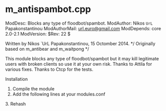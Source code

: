 m_antispambot.cpp
=======

ModDesc: Blocks any type of floodbot/spambot. 
ModAuthor: Nikos `UrL` Papakonstantinou
ModAuthorMail: url.euro@gmail.com 
ModDepends: core 2.0-2.1 
ModVersion: $Rev: 22 $ 

Written by Nikos `UrL Papakonstantinou, 15 Octomber 2014. */
Originally based on m_antibear and m_waitpong */


This module blocks any type of floodbot/spambot but it may kill 
legitimate users with broken clients so use it at your own risk.
Thanks to Attila for various fixes.
Thanks to Ctcp for the tests.



Installation
1. Compile the module 
2. Add the following lines at your modules.conf 
<module name="m_antispambot.so">
<AntiSpambot link="http://yoursite.gr" sendsnotice="false" msgonreply="true">
3. Rehash
